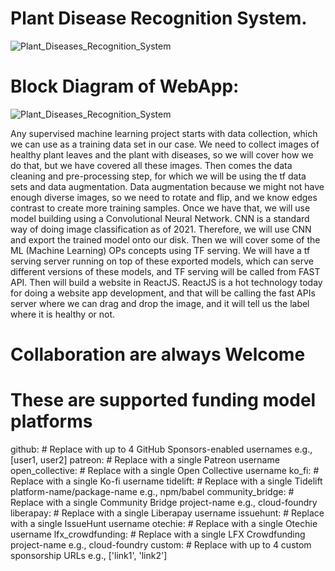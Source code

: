 # Plant Disease Recognition System.
![Plant_Diseases_Recognition_System](https://user-images.githubusercontent.com/38427430/172302053-57bb9f70-6323-44b0-8142-716af7a2304d.png)



# Block Diagram of WebApp:
![Plant_Diseases_Recognition_System](https://user-images.githubusercontent.com/38427430/172546277-11142a6d-ac64-433c-953c-bed16d0d1c3a.png)

Any supervised machine learning project starts with data collection, which we can use as a training data set in our case. We need to collect images of healthy plant leaves and the plant with diseases, so we will cover how we do that, but we have covered all these images. Then comes the data cleaning and pre-processing step, for which we will be using the tf data sets and data augmentation. Data augmentation because we might not have enough diverse images, so we need to rotate and flip, and we know edges contrast to create more training samples. Once we have that, we will use model building using a Convolutional Neural Network. CNN is a standard way of doing image classification as of 2021. Therefore, we will use CNN and export the trained model onto our disk. Then we will cover some of the ML (Machine Learning) OPs concepts using TF serving. We will have a tf serving server running on top of these exported models, which can serve different versions of these models, and TF serving will be called from FAST API. Then will build a website in ReactJS. ReactJS is a hot technology today for doing a website app development, and that will be calling the fast APIs server where we can drag and drop the image, and it will tell us the label where it is healthy or not.










# Collaboration are always Welcome





# These are supported funding model platforms

github: # Replace with up to 4 GitHub Sponsors-enabled usernames e.g., [user1, user2]
patreon: # Replace with a single Patreon username
open_collective: # Replace with a single Open Collective username
ko_fi: # Replace with a single Ko-fi username
tidelift: # Replace with a single Tidelift platform-name/package-name e.g., npm/babel
community_bridge: # Replace with a single Community Bridge project-name e.g., cloud-foundry
liberapay: # Replace with a single Liberapay username
issuehunt: # Replace with a single IssueHunt username
otechie: # Replace with a single Otechie username
lfx_crowdfunding: # Replace with a single LFX Crowdfunding project-name e.g., cloud-foundry
custom: # Replace with up to 4 custom sponsorship URLs e.g., ['link1', 'link2']
